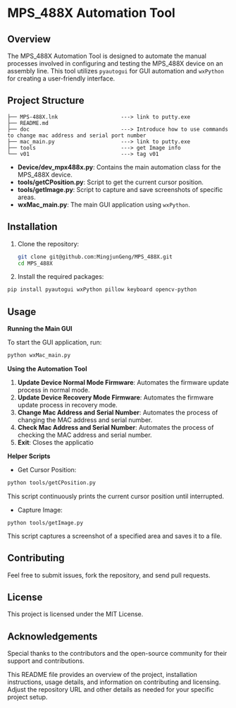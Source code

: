 # MPS_488X Automation Tool

## Overview

The MPS_488X Automation Tool is designed to automate the manual processes involved in configuring and testing the MPS_488X device on an assembly line. This tool utilizes `pyautogui` for GUI automation and `wxPython` for creating a user-friendly interface.

## Project Structure

```
├── MPS-488X.lnk                    ---> link to putty.exe
├── README.md
├── doc                             ---> Introduce how to use commands to change mac address and serial port number
├── mac_main.py                     ---> link to putty.exe
├── tools                           ---> get Image info
└── v01                             ---> tag v01
```

- **Device/dev_mpx488x.py**: Contains the main automation class for the MPS_488X device.
- **tools/getCPosition.py**: Script to get the current cursor position.
- **tools/getImage.py**: Script to capture and save screenshots of specific areas.
- **wxMac_main.py**: The main GUI application using `wxPython`.

## Installation

1. Clone the repository:
   ```sh
   git clone git@github.com:MingjunGeng/MPS_488X.git
   cd MPS_488X

2. Install the required packages:

```sh
pip install pyautogui wxPython pillow keyboard opencv-python
```

## Usage

**Running the Main GUI**

To start the GUI application, run:

```sh
python wxMac_main.py
```

**Using the Automation Tool**

1.  **Update Device Normal Mode Firmware**: Automates the firmware update process in normal mode.
1.  **Update Device Recovery Mode Firmware**: Automates the firmware update process in recovery mode.
1.  **Change Mac Address and Serial Number**: Automates the process of changing the MAC address and serial number.
1.  **Check Mac Address and Serial Number**: Automates the process of checking the MAC address and serial number.
1.  **Exit**: Closes the applicatio

**Helper Scripts**

-   Get Cursor Position:

```sh
python tools/getCPosition.py
```
This script continuously prints the current cursor position until interrupted.

-   Capture Image:

```
python tools/getImage.py
```

This script captures a screenshot of a specified area and saves it to a file.


##  Contributing

Feel free to submit issues, fork the repository, and send pull requests.

##  License

This project is licensed under the MIT License.


## Acknowledgements

Special thanks to the contributors and the open-source community for their support and contributions.


This README file provides an overview of the project, installation instructions, usage details, and information on contributing and licensing. Adjust the repository URL and other details as needed for your specific project setup.